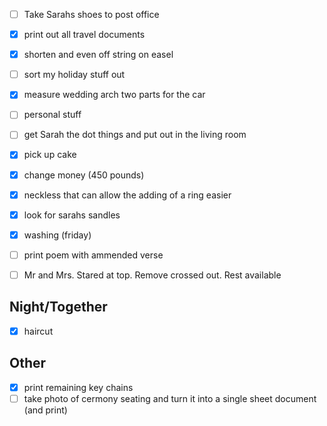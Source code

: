 - [ ] Take Sarahs shoes to post office
- [x] print out all travel documents
- [x] shorten and even off string on easel 
- [ ] sort my holiday stuff out

- [x] measure wedding arch two parts for the car
- [ ] personal stuff
- [ ] get Sarah the dot things and put out in the living room

- [x] pick up cake
- [x] change money (450 pounds)
- [x] neckless that can allow the adding of a ring easier
- [x] look for sarahs sandles
- [x] washing (friday)
- [ ] print poem with ammended verse
- [ ] Mr and Mrs. Stared at top. Remove crossed out. Rest available 

## Night/Together
- [x] haircut

## Other
- [x] print remaining key chains
- [ ] take photo of cermony seating and turn it into a single sheet document (and print)